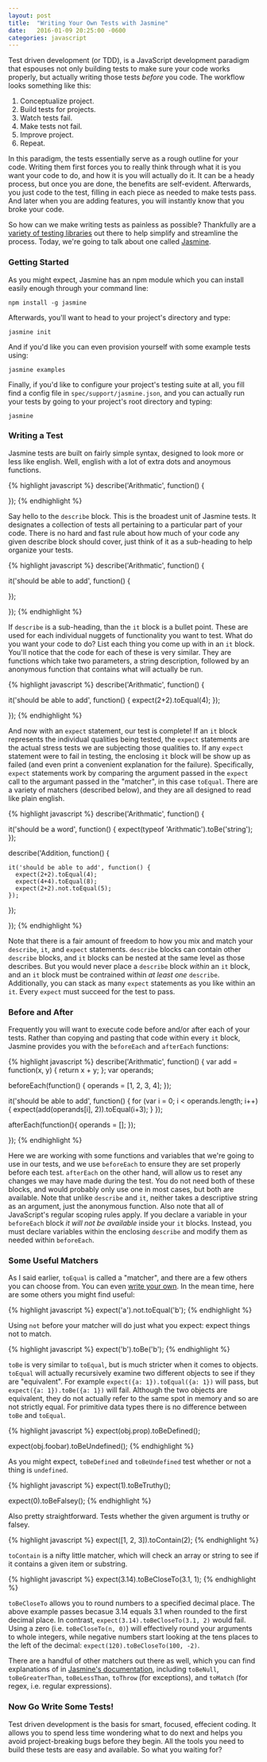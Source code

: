 ```yaml
---
layout: post
title:  "Writing Your Own Tests with Jasmine"
date:   2016-01-09 20:25:00 -0600
categories: javascript
---
```

Test driven development (or TDD), is a JavaScript development paradigm that espouses not only building tests to make sure your code works properly, but actually writing those tests *before* you code. The workflow looks something like this:

1. Conceptualize project.
2. Build tests for projects.
3. Watch tests fail.
4. Make tests not fail.
5. Improve project.
6. Repeat.

In this paradigm, the tests essentially serve as a rough outline for your code. Writing them first forces you to really think through what it is you want your code to do, and how it is you will actually do it. It can be a heady process, but once you are done, the benefits are self-evident. Afterwards, you just code to the test, filling in each piece as needed to make tests pass. And later when you are adding features, you will instantly know that you broke your code.

So how can we make writing tests as painless as possible? Thankfully are a [variety of testing libraries](http://www.creativebloq.com/javascript/essential-javascript-top-five-testing-libraries-10126048) out there to help simplify and streamline the process. Today, we're going to talk about one called [Jasmine](http://jasmine.github.io/).

### Getting Started

As you might expect, Jasmine has an npm module which you can install easily enough through your command line: 

```
npm install -g jasmine
```

Afterwards, you'll want to head to your project's directory and type:

```
jasmine init
```

And if you'd like you can even provision yourself with some example tests using:

```
jasmine examples
```

Finally, if you'd like to configure your project's testing suite at all, you fill find a config file in `spec/support/jasmine.json`, and you can actually run your tests by going to your project's root directory and typing:

```
jasmine
```

### Writing a Test

Jasmine tests are built on fairly simple syntax, designed to look more or less like english. Well, english with a lot of extra dots and anoymous functions.

{% highlight javascript %}
describe('Arithmatic', function() {
	
});
{% endhighlight %}

Say hello to the `describe` block. This is the broadest unit of Jasmine tests. It designates a collection of tests all pertaining to a particular part of your code. There is no hard and fast rule about how much of your code any given describe block should cover, just think of it as a sub-heading to help organize your tests.

{% highlight javascript %}
describe('Arithmatic', function() {
	
  it('should be able to add', function() {
		
  });
	
});
{% endhighlight %}

If `describe` is a sub-heading, than the `it` block is a bullet point. These are used for each individual nuggets of functionality you want to test. What do you want your code to do? List each thing you come up with in an `it` block. You'll notice that the code for each of these is very similar. They are functions which take two parameters, a string description, followed by an anonymous function that contains what will actually be run.

{% highlight javascript %}
describe('Arithmatic', function() {
	
  it('should be able to add', function() {
    expect(2+2).toEqual(4);
  });
	
});
{% endhighlight %}

And now with an `expect` statement, our test is complete! If an `it` block represents the individual qualities being tested, the `expect` statements are the actual stress tests we are subjecting those qualities to. If any `expect` statement were to fail in testing, the enclosing `it` block will be show up as failed (and even print a convenient explanation for the failure). Specifically, `expect` statements work by comparing the argument passed in the `expect` call to the argumant passed in the "matcher", in this case `toEqual`. There are a variety of matchers (described below), and they are all designed to read like plain english.

{% highlight javascript %}
describe('Arithmatic', function() {
	
  it('should be a word', function() {
    expect(typeof 'Arithmatic').toBe('string');
  });
	
  describe('Addition, function() {
		
    it('should be able to add', function() {
      expect(2+2).toEqual(4);
      expect(4+4).toEqual(8);
      expect(2+2).not.toEqual(5);
    });
	
  });
	
});
{% endhighlight %}

Note that there is a fair amount of freedom to how you mix and match your `describe`, `it`, and `expect` statements. `describe` blocks can contain other `describe` blocks, and `it` blocks can be nested at the same level as those describes. But you would never place a `describe` block *within* an `it` block, and an `it` block must be contrained within *at least one* `describe`. Additionally, you can stack as many `expect` statements as you like within an `it`. Every `expect` must succeed for the test to pass.

### Before and After

Frequently you will want to execute code before and/or after each of your tests. Rather than copying and pasting that code within every `it` block, Jasmine provides you with the `beforeEach` and `afterEach` functions:

{% highlight javascript %}
describe('Arithmatic', function() {
  var add = function(x, y) {
    return x + y;
  };
  var operands;
	
  beforeEach(function() {
    operands = [1, 2, 3, 4];
  });
	
  it('should be able to add', function() {
    for (var i = 0; i < operands.length; i++) {
      expect(add(operands[i], 2)).toEqual(i+3);
    }
  });
	
  afterEach(function(){
    operands = [];
  });
	
});
{% endhighlight %}

Here we are working with some functions and variables that we're going to use in our tests, and we use `beforeEach` to ensure they are set properly before each test. `afterEach` on the other hand, will allow us to reset any changes we may have made during the test. You do not need both of these blocks, and would probably only use one in most cases, but both are available. Note that unlike `describe` and `it`, neither takes a descriptive string as an argument, just the anonymous function. Also note that all of JavaScript's regular scoping rules apply. If you declare a variable in your `beforeEach` block *it will not be available* inside your `it` blocks. Instead, you must declare variables within the enclosing `describe` and modify them as needed within `beforeEach`.

### Some Useful Matchers

As I said earlier, `toEqual` is called a "matcher", and there are a few others you can choose from. You can even [write your own](https://blog.pivotal.io/labs/labs/writing-beautiful-specs-jasmine-custom-matchers). In the mean time, here are some others you might find useful:

{% highlight javascript %}
expect('a').not.toEqual('b');
{% endhighlight %}

Using `not` before your matcher will do just what you expect: expect things not to match.

{% highlight javascript %}
expect('b').toBe('b');
{% endhighlight %}

`toBe` is very similar to `toEqual`, but is much stricter when it comes to objects. `toEqual` will actually recursively examine two different objects to see if they are "equivalent". For example `expect({a: 1}).toEqual({a: 1})` will pass, but `expect({a: 1}).toBe({a: 1})` will fail. Although the two objects are equivalent, they do not actually refer to the same spot in memory and so are not strictly equal. For primitive data types there is no difference between `toBe` and `toEqual`.

{% highlight javascript %}
expect(obj.prop).toBeDefined();

expect(obj.foobar).toBeUndefined();
{% endhighlight %}

As you might expect, `toBeDefined` and `toBeUndefined` test whether or not a thing is `undefined`.

{% highlight javascript %}
expect(1).toBeTruthy();

expect(0).toBeFalsey();
{% endhighlight %}

Also pretty straightforward. Tests whether the given argument is truthy or falsey.

{% highlight javascript %}
expect([1, 2, 3]).toContain(2);
{% endhighlight %}

`toContain` is a nifty little matcher, which will check an array or string to see if it contains a given item or substring.

{% highlight javascript %}
expect(3.14).toBeCloseTo(3.1, 1);
{% endhighlight %}

`toBeCloseTo` allows you to round numbers to a specified decimal place. The above example passes becasue 3.14 equals 3.1 when rounded to the first decimal place. In contrast, `expect(3.14).toBeCloseTo(3.1, 2)` would fail. Using a zero (i.e. `toBeCloseTo(n, 0)`) will effectively round your arguments to whole integers, while negative numbers start looking at the tens places to the left of the decimal: `expect(120).toBeCloseTo(100, -2)`.

There are a handful of other matchers out there as well, which you can find explanations of in [Jasmine's documentation](http://jasmine.github.io/), including `toBeNull`, `toBeGreaterThan`, `toBeLessThan`, `toThrow` (for exceptions), and `toMatch` (for regex, i.e. regular expressions).

### Now Go Write Some Tests!

Test driven development is the basis for smart, focused, effecient coding. It allows you to spend less time wondering what to do next and helps you avoid project-breaking bugs before they begin. All the tools you need to build these tests are easy and available. So what you waiting for?
